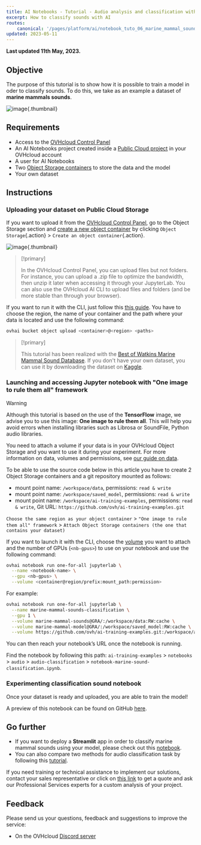 ```yaml
---
title: AI Notebooks - Tutorial - Audio analysis and classification with AI
excerpt: How to classify sounds with AI
routes:
    canonical: '/pages/platform/ai/notebook_tuto_06_marine_mammal_sounds_classification'
updated: 2023-05-11
---
```


**Last updated 11th May, 2023.**

## Objective

The purpose of this tutorial is to show how it is possible to train a model in oder to classify sounds. To do this, we take as an example a dataset of **marine mammals sounds**.

![image](images/marine-mammals-categories.png){.thumbnail}

## Requirements

- Access to the [OVHcloud Control Panel](https://www.ovh.com/auth/?action=gotomanager&from=https://www.ovh.de/&ovhSubsidiary=de)
- An AI Notebooks project created inside a [Public Cloud project](https://www.ovhcloud.com/de/public-cloud/) in your OVHcloud account
- A user for AI Notebooks
- Two [Object Storage containers](/pages/cloud/storage/object_storage/pcs_create_container) to store the data and the model
- Your own dataset

## Instructions

### Uploading your dataset on Public Cloud Storage

If you want to upload it from the [OVHcloud Control Panel](https://www.ovh.com/auth/?action=gotomanager&from=https://www.ovh.de/&ovhSubsidiary=de), go to the Object Storage section and [create a new object container](/pages/cloud/storage/object_storage/pcs_create_container) by clicking `Object Storage`{.action} > `Create an object container`{.action}.

![image](images/new-object-container.png){.thumbnail}

> [!primary]
>
> In the OVHcloud Control Panel, you can upload files but not folders. For instance, you can upload a .zip file to optimize the bandwidth, then unzip it later when accessing it through your JupyterLab.
> You can also use the OVHcloud AI CLI to upload files and folders (and be more stable than through your browser).
>

If you want to run it with the CLI, just follow this [this guide](/pages/platform/ai/cli_17_how_to_cli_data_notebooks). You have to choose the region, the name of your container and the path where your data is located and use the following command:

```bash
ovhai bucket object upload <container>@<region> <paths>
```

> [!primary]
>
> This tutorial has been realized with the [Best of Watkins Marine Mammal Sound Database](https://cis.whoi.edu/science/B/whalesounds/index.cfm). If you don't have your own dataset, you can use it by downloading the dataset on [Kaggle](https://www.kaggle.com/shreyj1729/best-of-watkins-marine-mammal-sound-database/version/3).
>

### Launching and accessing Jupyter notebook with "One image to rule them all" framework

> [!warning]
>
> Although this tutorial is based on the use of the **TensorFlow** image, we advise you to use this image: **One image to rule them all**. This will help you avoid errors when installing libraries such as Librosa or SoundFile, Python audio libraries.
>

You need to attach a volume if your data is in your OVHcloud Object Storage and you want to use it during your experiment. For more information on data, volumes and permissions, see [our guide on data](/pages/platform/ai/cli_17_how_to_cli_data_notebooks).

To be able to use the source code below in this article you have to create 2 Object Storage containers and a git repository mounted as follows:

 - mount point name: `/workspace/data`, permissions: `read & write`
 - mount point name: `/workspace/saved_model`, permissions: `read & write`
 - mount point name: `/workspace/ai-training-examples`, permissions: `read & write`, Git URL: `https://github.com/ovh/ai-training-examples.git`

`Choose the same region as your object container` > `"One image to rule them all" framework` > `Attach Object Storage containers (the one that contains your dataset)`

If you want to launch it with the CLI, choose the [volume](/pages/platform/ai/cli_17_how_to_cli_data_notebooks) you want to attach and the number of GPUs (`<nb-gpus>`) to use on your notebook and use the following command:

```bash
ovhai notebook run one-for-all jupyterlab \
  --name <notebook-name> \
  --gpu <nb-gpus> \
  --volume <container@region/prefix:mount_path:permission>
```

For example:
```bash
ovhai notebook run one-for-all jupyterlab \
  --name marine-mammal-sounds-classification \
  --gpu 1 \
  --volume marine-mammal-sounds@GRA/:/workspace/data:RW:cache \
  --volume marine-mammal-model@GRA/:/workspace/saved_model:RW:cache \
  --volume https://github.com/ovh/ai-training-examples.git:/workspace/ai-training-examples:RW
```

You can then reach your notebook’s URL once the notebook is running.

Find the notebook by following this path: `ai-training-examples` > `notebooks` > `audio` > `audio-classification` > `notebook-marine-sound-classification.ipynb`.

### Experimenting classification sound notebook

Once your dataset is ready and uploaded, you are able to train the model!

A preview of this notebook can be found on GitHub [here](https://github.com/ovh/ai-training-examples/blob/main/notebooks/audio/audio-classification/notebook-marine-sound-classification.ipynb).

## Go further

- If you want to deploy a **Streamlit** app in order to classify marine mammal sounds using your model, please check out this [notebook](/pages/platform/ai/deploy_tuto_03_streamlit_sounds_classification).
- You can also compare two methods for audio classification task by following this [tutorial](/pages/platform/ai/training_tuto_06_models_comparaison_weights_and_biases).

If you need training or technical assistance to implement our solutions, contact your sales representative or click on [this link](https://www.ovhcloud.com/de/professional-services/) to get a quote and ask our Professional Services experts for a custom analysis of your project.

## Feedback

Please send us your questions, feedback and suggestions to improve the service:

- On the OVHcloud [Discord server](https://discord.com/invite/vXVurFfwe9)
